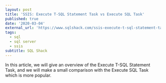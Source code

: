 ```yaml
---
layout: post
title: 'SSIS: Execute T-SQL Statement Task vs Execute SQL Task'
published: true
date: '2020-03-04'
external_url: 'https://www.sqlshack.com/ssis-execute-t-sql-statement-task-vs-execute-sql-task/'
tags:
  - sql
  - sql server
  - ssis
subtitle: SQL Shack
---
```

In this article, we will give an overview of the Execute T-SQL Statement Task, and we will make a small comparison with the Execute SQL Task which is more popular.
